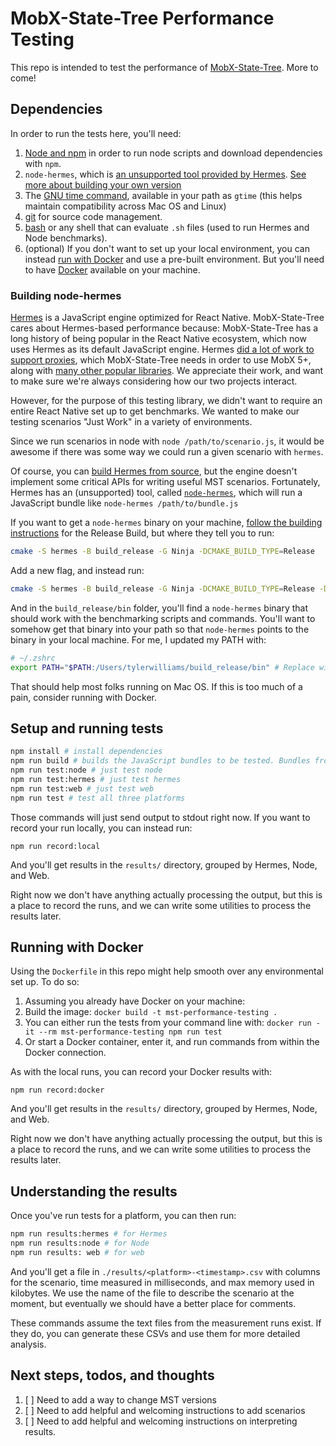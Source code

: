 # MobX-State-Tree Performance Testing

This repo is intended to test the performance of [MobX-State-Tree](https://github.com/mobxjs/mobx-state-tree). More to come!

## Dependencies

In order to run the tests here, you'll need:

1. [Node and npm](https://docs.npmjs.com/downloading-and-installing-node-js-and-npm) in order to run node scripts and download dependencies with `npm`.
2. `node-hermes`, which is [an unsupported tool provided by Hermes](https://github.com/tmikov/hermes/tree/fb7a2486787a2659f194936573c9a2cd1370541b/tools/node-hermes). [See more about building your own version](#building-node-hermes)
3. The [GNU time command](https://www.gnu.org/software/time/), available in your path as `gtime` (this helps maintain compatibility across Mac OS and Linux)
4. [git](https://git-scm.com/) for source code management.
5. [bash](https://www.gnu.org/software/bash/) or any shell that can evaluate `.sh` files (used to run Hermes and Node benchmarks).
6. (optional) If you don't want to set up your local environment, you can instead [run with Docker](#running-with-docker) and use a pre-built environment. But you'll need to have [Docker](https://www.docker.com/) available on your machine.

### Building node-hermes

[Hermes](https://hermesengine.dev/) is a JavaScript engine optimized for React Native. MobX-State-Tree cares about Hermes-based performance because: MobX-State-Tree has a long history of being popular in the React Native ecosystem, which now uses Hermes as its default JavaScript engine. Hermes [did a lot of work to support proxies](https://reactnative.dev/blog/2021/03/12/version-0.64#hermes-with-proxy-support), which MobX-State-Tree needs in order to use MobX 5+, along with [many other popular libraries](https://github.com/facebook/hermes/issues/33). We appreciate their work, and want to make sure we're always considering how our two projects interact.

However, for the purpose of this testing library, we didn't want to require an entire React Native set up to get benchmarks. We wanted to make our testing scenarios "Just Work" in a variety of environments.

Since we run scenarios in node with `node /path/to/scenario.js`, it would be awesome if there was some way we could run a given scenario with `hermes`.

Of course, you can [build Hermes from source](https://hermesengine.dev/docs/building-and-running#building-on-linux-and-macos), but the engine doesn't implement some critical APIs for writing useful MST scenarios. Fortunately, Hermes has an (unsupported) tool, called [`node-hermes`](https://github.com/tmikov/hermes/tree/fb7a2486787a2659f194936573c9a2cd1370541b/tools/node-hermes), which will run a JavaScript bundle like `node-hermes /path/to/bundle.js`

If you want to get a `node-hermes` binary on your machine, [follow the building instructions](https://hermesengine.dev/docs/building-and-running#building-on-linux-and-macos) for the Release Build, but where they tell you to run:

```sh
cmake -S hermes -B build_release -G Ninja -DCMAKE_BUILD_TYPE=Release
```

Add a new flag, and instead run:

```sh
cmake -S hermes -B build_release -G Ninja -DCMAKE_BUILD_TYPE=Release -DHERMES_BUILD_NODE_HERMES=ON
```

And in the `build_release/bin` folder, you'll find a `node-hermes` binary that should work with the benchmarking scripts and commands. You'll want to somehow get that binary into your path so that `node-hermes` points to the binary in your local machine. For me, I updated my PATH with:

```sh
# ~/.zshrc
export PATH="$PATH:/Users/tylerwilliams/build_release/bin" # Replace with the path to your local build here
```

That should help most folks running on Mac OS. If this is too much of a pain, consider running with Docker.

## Setup and running tests

```sh
npm install # install dependencies
npm run build # builds the JavaScript bundles to be tested. Bundles from ./scenarios -> build/(node | web)
npm run test:node # just test node
npm run test:hermes # just test hermes
npm run test:web # just test web
npm run test # test all three platforms
```

Those commands will just send output to stdout right now. If you want to record your run locally, you can instead run:

```
npm run record:local
```

And you'll get results in the `results/` directory, grouped by Hermes, Node, and Web.

Right now we don't have anything actually processing the output, but this is a place to record the runs, and we can write some utilities to process the results later.

## Running with Docker

Using the `Dockerfile` in this repo might help smooth over any environmental set up. To do so:

1. Assuming you already have Docker on your machine:
2. Build the image: `docker build -t mst-performance-testing .`
3. You can either run the tests from your command line with: `docker run -it --rm mst-performance-testing npm run test`
4. Or start a Docker container, enter it, and run commands from within the Docker connection.

As with the local runs, you can record your Docker results with:

```
npm run record:docker
```

And you'll get results in the `results/` directory, grouped by Hermes, Node, and Web.

Right now we don't have anything actually processing the output, but this is a place to record the runs, and we can write some utilities to process the results later.

## Understanding the results

Once you've run tests for a platform, you can then run:

```sh
npm run results:hermes # for Hermes
npm run results:node # for Node
npm run results: web # for web
```

And you'll get a file in `./results/<platform>-<timestamp>.csv` with columns for the scenario, time measured in milliseconds, and max memory used in kilobytes. We use the name of the file to describe the scenario at the moment, but eventually we should have a better place for comments.

These commands assume the text files from the measurement runs exist. If they do, you can generate these CSVs and use them for more detailed analysis.

## Next steps, todos, and thoughts

1. [ ] Need to add a way to change MST versions
1. [ ] Need to add helpful and welcoming instructions to add scenarios
1. [ ] Need to add helpful and welcoming instructions on interpreting results.
